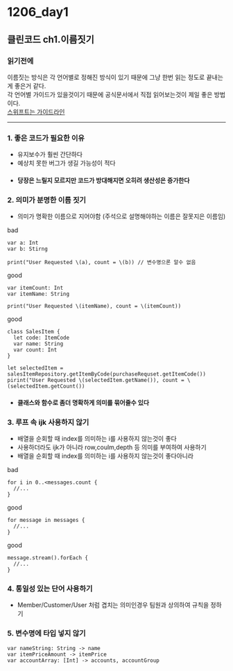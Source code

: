 # 1206_day1

## 클린코드 ch1.이름짓기

### 읽기전에
이름짓는 방식은 각 언어별로 정해진 방식이 있기 때문에 그냥 한번 읽는 정도로 끝내는게 좋은거 같다.   
각 언어별 가이드가 있을것이기 때문에 공식문서에서 직접 읽어보는것이 제일 좋은 방법이다.   
[스위프트는 가이드라인](https://www.swift.org/documentation/api-design-guidelines)
- - -
### 1. 좋은 코드가 필요한 이유
 - 유지보수가 훨씬 간단하다
 - 예상치 못한 버그가 생길 가능성이 적다
 - #### 당장은 느릴지 모르지만 코드가 방대해지면 오히려 생산성은 증가한다

### 2. 의미가 분명한 이름 짓기
- 의미가 명확한 이름으로 지어야함 (주석으로 설명해야하는 이름은 잘못지은 이름임)

bad
```
var a: Int
var b: Stirng

print("User Requested \(a), count = \(b)) // 변수명으론 알수 없음
```
good
```
var itemCount: Int
var itemName: String

print("User Requested \(itemName), count = \(itemCount))
```
good
```
class SalesItem {
  let code: ItemCode
  var name: String
  var count: Int
}

let selectedItem = salesItemRepository.getItemByCode(purchaseRequset.getItemCode())
pirint("User Requested \(selectedItem.getName()), count = \(selectedItem.getCount())
```
 - #### 클래스와 함수로 좀더 명확하게 의미를 묶어줄수 있다
### 3. 루프 속 ijk 사용하지 않기
 - 배열을 순회할 때 index를 의미하는 i를 사용하지 않는것이 좋다
 - 사용하더라도 ijk가 아니라 row,coulm,depth 등 의미를 부여하여 사용하기
 - 배열을 순회할 때 index를 의미하는 i를 사용하지 않는것이 좋다아니라

bad
```
for i in 0..<messages.count {
  //...
}
```
good
```
for message in messages {
  //...
}
```
good
```
message.stream().forEach {
  //...
}
```

### 4. 통일성 있는 단어 사용하기
 - Member/Customer/User 처럼 겹치는 의미인경우 팀원과 상의하여 규칙을 정하기

### 5. 변수명에 타입 넣지 않기
```
var nameString: String -> name
var itemPriceAmount -> itemPrice
var accountArray: [Int] -> accounts, accountGroup
```
